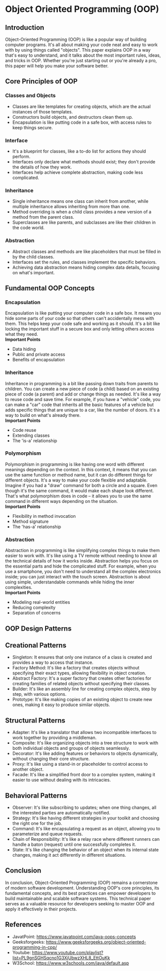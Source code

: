 # Object Oriented Programming (OOP)

## Introduction

Object-Oriented Programming (OOP) is like a popular way of building computer programs. It's all about making your code neat and easy to work with by using things called "objects".
This paper explains OOP in a way that's easy to understand, and it talks about the most important rules, ideas, and tricks in OOP. 
Whether you're just starting out or you're already a pro, this paper will help you make your software better.

## Core Principles of OOP

### Classes and Objects
- Classes are like templates for creating objects, which are the actual instances of those templates.
- Constructors build objects, and destructors clean them up.
- Encapsulation is like putting code in a safe box, with access rules to keep things secure.

### Interface
- It's a blueprint for classes, like a to-do list for actions they should perform.
- Interfaces only declare what methods should exist; they don't provide the details of how they work.
- Interfaces help achieve complete abstraction, making code less complicated.

### Inheritance
- Single inheritance means one class can inherit from another, while multiple inheritance allows inheriting from more than one.
- Method overriding is when a child class provides a new version of a method from the parent class.
- Superclasses are like parents, and subclasses are like their children in the code world.

### Abstraction
- Abstract classes and methods are like placeholders that must be filled in by the child classes.
- Interfaces set the rules, and classes implement the specific behaviors.
- Achieving data abstraction means hiding complex data details, focusing on what's important.

## Fundamental OOP Concepts

### Encapsulation
Encapsulation is like putting your computer code in a safe box. It means you hide some parts of your code so that others can't accidentally mess with them. 
This helps keep your code safe and working as it should. It's a bit like locking the important stuff in a secure box and only letting others access what they need.
<br>**Important Points**
- Data hiding
- Public and private access
- Benefits of encapsulation

### Inheritance
Inheritance in programming is a bit like passing down traits from parents to children. 
You can create a new piece of code (a child) based on an existing piece of code (a parent) and add or change things as needed. 
It's like a way to reuse code and save time. For example, if you have a "vehicle" code, you can make a "car" code that inherits all the basic features of a vehicle but adds specific things that are unique to a car, like the number of doors. 
It's a way to build on what's already there.
<br>**Important Points**
- Code reuse
- Extending classes
- The 'is-a' relationship

### Polymorphism
Polymorphism in programming is like having one word with different meanings depending on the context. 
In this context, it means that you can use the same function or method name, but it can do different things for different objects. 
It's a way to make your code flexible and adaptable. Imagine if you had a "draw" command for both a circle and a square. Even though it's the same command, it would make each shape look different. 
That's what polymorphism does in code – it allows you to use the same command in different ways depending on the situation.
<br>**Important Points**
- Flexibility in method invocation
- Method signature
- The 'has-a' relationship

### Abstraction
Abstraction in programming is like simplifying complex things to make them easier to work with. 
It's like using a TV remote without needing to know all the technical details of how it works inside. 
Abstraction helps you focus on the essential parts and hide the complicated stuff. 
For example, when you use a smartphone, you don't need to understand all the complex electronics inside; you can just interact with the touch screen. Abstraction is about using simple, understandable commands while hiding the inner complexities.
<br>**Important Points**
- Modeling real-world entities
- Reducing complexity
- Separation of concerns

## OOP Design Patterns

## Creational Patterns

- Singleton: It ensures that only one instance of a class is created and provides a way to access that instance.
- Factory Method: It's like a factory that creates objects without specifying their exact types, allowing flexibility in object creation.
- Abstract Factory: It's a super factory that creates other factories for creating families of related objects without specifying their classes.
- Builder: It's like an assembly line for creating complex objects, step by step, with various options.
- Prototype: It's like making copies of an existing object to create new ones, making it easy to produce similar objects.

## Structural Patterns
- Adapter: It's like a translator that allows two incompatible interfaces to work together by providing a middleman.
- Composite: It's like organizing objects into a tree structure to work with both individual objects and groups of objects seamlessly.
- Decorator: It's like adding features or behaviors to objects dynamically, without changing their core structure.
- Proxy: It's like using a stand-in or placeholder to control access to another object.
- Facade: It's like a simplified front door to a complex system, making it easier to use without dealing with its intricacies.

## Behavioral Patterns
- Observer: It's like subscribing to updates; when one thing changes, all the interested parties are automatically notified.
- Strategy: It's like having different strategies in your toolkit and choosing the right one for the job.
- Command: It's like encapsulating a request as an object, allowing you to parameterize and queue requests.
- Chain of Responsibility: It's like a relay race where different runners can handle a baton (request) until one successfully completes it.
- State: It's like changing the behavior of an object when its internal state changes, making it act differently in different situations.

## Conclusion

In conclusion, Object-Oriented Programming (OOP) remains a cornerstone of modern software development. 
Understanding OOP's core principles, its fundamental concepts, and its best practices can empower developers to build maintainable and scalable software systems. 
This technical paper serves as a valuable resource for developers seeking to master OOP and apply it effectively in their projects.

## References

- JavatPoint: https://www.javatpoint.com/java-oops-concepts
- Geeksforgeeks: https://www.geeksforgeeks.org/object-oriented-programming-in-cpp/
- Youtube: https://www.youtube.com/playlist?list=PL9gnSGHSqcno1G3XjUbwzXHL8_EttOuKk
- W3School: https://www.w3schools.com/java/default.asp
